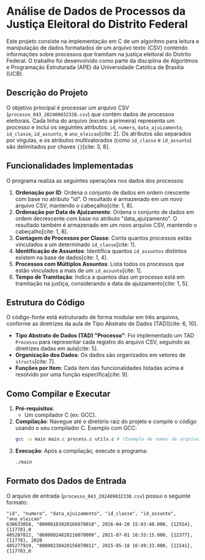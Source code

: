 # Análise de Dados de Processos da Justiça Eleitoral do Distrito Federal

Este projeto consiste na implementação em C de um algoritmo para leitura e manipulação de dados formatados de um arquivo texto (CSV) contendo informações sobre processos que tramitam na justiça eleitoral do Distrito Federal. O trabalho foi desenvolvido como parte da disciplina de Algoritmos e Programação Estruturada (APE) da Universidade Católica de Brasília (UCB).

## Descrição do Projeto

O objetivo principal é processar um arquivo CSV (`processo_043_202409032338.csv`) que contém dados de processos eleitorais. Cada linha do arquivo (exceto a primeira) representa um processo e inclui os seguintes atributos: `id`, `numero`, `data_ajuizamento`, `id_classe`, `id_assunto`, e `ano_eleicao`[cite: 2]. Os atributos são separados por vírgulas, e os atributos multivalorados (como `id_classe` e `id_assunto`) são delimitados por chaves `{}`[cite: 3, 8].

## Funcionalidades Implementadas

O programa realiza as seguintes operações nos dados dos processos:

1.  **Ordenação por ID**: Ordena o conjunto de dados em ordem crescente com base no atributo "id". O resultado é armazenado em um novo arquivo CSV, mantendo o cabeçalho[cite: 1, 8].
2.  **Ordenação por Data de Ajuizamento**: Ordena o conjunto de dados em ordem decrescente com base no atributo "data_ajuizamento". O resultado também é armazenado em um novo arquivo CSV, mantendo o cabeçalho[cite: 1, 8].
3.  **Contagem de Processos por Classe**: Conta quantos processos estão vinculados a um determinado `id_classe`[cite: 1].
4.  **Identificação de Assuntos**: Identifica quantos `id_assuntos` distintos existem na base de dados[cite: 1, 4].
5.  **Processos com Múltiplos Assuntos**: Lista todos os processos que estão vinculados a mais de um `id_assunto`[cite: 1].
6.  **Tempo de Tramitação**: Indica a quantos dias um processo está em tramitação na justiça, considerando a data de ajuizamento[cite: 1, 5].

## Estrutura do Código

O código-fonte está estruturado de forma modular em três arquivos, conforme as diretrizes da aula de Tipo Abstrato de Dados (TAD)[cite: 6, 10].

* **Tipo Abstrato de Dados (TAD) "Processo"**: Foi implementado um TAD `Processo` para representar cada registro do arquivo CSV, seguindo as diretrizes dadas em aula[cite: 5].
* **Organização dos Dados**: Os dados são organizados em vetores de `structs`[cite: 7].
* **Funções por Item**: Cada item das funcionalidades listadas acima é resolvido por uma função específica[cite: 9].

## Como Compilar e Executar

1.  **Pré-requisitos**:
    * Um compilador C (ex: GCC).
2.  **Compilação**:
    Navegue até o diretório raiz do projeto e compile o código usando o seu compilador C. Exemplo com GCC:
    ```bash
    gcc -o main main.c process.c utils.c # (Exemplo de nomes de arquivos, ajuste conforme necessário)
    ```
3.  **Execução**:
    Após a compilação, execute o programa:
    ```bash
    ./main
    ```

## Formato dos Dados de Entrada

O arquivo de entrada (`processo_043_202409032338.csv`) possui o seguinte formato:

```csv
"id", "numero", "data_ajuizamento", "id_classe", "id_assunto", "ano_eleicao"
638633058, "00000103020166070018", 2016-04-20 15:03:40.000, {12554}, {11778},0
405287812, "06000824620216070000", 2021-07-01 16:33:15.000, {12377}, {11778}, 2020
405277919, "00000238420156070011", 2015-05-18 16:49:33.000, {11541},{11778},0
